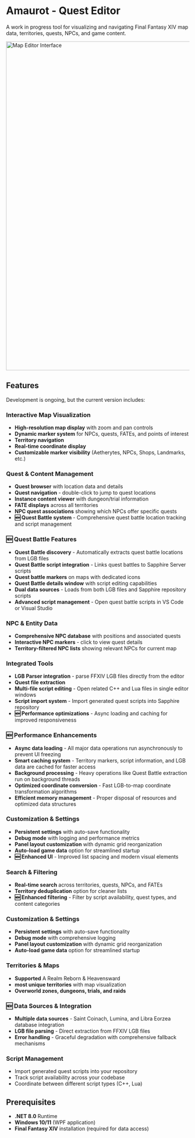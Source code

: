 ﻿# Amaurot - Quest Editor

A work in progress tool for visualizing and navigating Final Fantasy XIV map data, territories, quests, NPCs, and game content.

<img src="https://github.com/user-attachments/assets/d6a5dd69-5e02-4f28-8fe7-d9ea18e75423" alt="Map Editor Interface" width="900">

## Features

Development is ongoing, but the current version includes:

### **Interactive Map Visualization**
- **High-resolution map display** with zoom and pan controls
- **Dynamic marker system** for NPCs, quests, FATEs, and points of interest
- **Territory navigation** 
- **Real-time coordinate display** 
- **Customizable marker visibility** (Aetherytes, NPCs, Shops, Landmarks, etc.)

### **Quest & Content Management**
- **Quest browser** with location data and details
- **Quest navigation** - double-click to jump to quest locations
- **Instance content viewer** with dungeon/trial information
- **FATE displays** across all territories
- **NPC quest associations** showing which NPCs offer specific quests
- **🆕 Quest Battle system** - Comprehensive quest battle location tracking and script management

### **🆕 Quest Battle Features**
- **Quest Battle discovery** - Automatically extracts quest battle locations from LGB files
- **Quest Battle script integration** - Links quest battles to Sapphire Server scripts
- **Quest battle markers** on maps with dedicated icons
- **Quest Battle details window** with script editing capabilities
- **Dual data sources** - Loads from both LGB files and Sapphire repository scripts
- **Advanced script management** - Open quest battle scripts in VS Code or Visual Studio

### **NPC & Entity Data**
- **Comprehensive NPC database** with positions and associated quests
- **Interactive NPC markers** - click to view quest details
- **Territory-filtered NPC lists** showing relevant NPCs for current map

### **Integrated Tools**
- **LGB Parser integration** - parse FFXIV LGB files directly from the editor
- **Quest file extraction**
- **Multi-file script editing** - Open related C++ and Lua files in single editor windows
- **Script import system** - Import generated quest scripts into Sapphire repository
- **🆕 Performance optimizations** - Async loading and caching for improved responsiveness

### **🆕 Performance Enhancements**
- **Async data loading** - All major data operations run asynchronously to prevent UI freezing
- **Smart caching system** - Territory markers, script information, and LGB data are cached for faster access
- **Background processing** - Heavy operations like Quest Battle extraction run on background threads
- **Optimized coordinate conversion** - Fast LGB-to-map coordinate transformation algorithms
- **Efficient memory management** - Proper disposal of resources and optimized data structures

### **Customization & Settings**
- **Persistent settings** with auto-save functionality
- **Debug mode** with logging and performance metrics
- **Panel layout customization** with dynamic grid reorganization
- **Auto-load game data** option for streamlined startup
- **🆕 Enhanced UI** - Improved list spacing and modern visual elements

### **Search & Filtering**
- **Real-time search** across territories, quests, NPCs, and FATEs
- **Territory deduplication** option for cleaner lists
- **🆕 Enhanced filtering** - Filter by script availability, quest types, and content categories


### **Customization & Settings**
- **Persistent settings** with auto-save functionality
- **Debug mode** with comprehensive logging
- **Panel layout customization** with dynamic grid reorganization
- **Auto-load game data** option for streamlined startup

### **Territories & Maps**
- **Supported** A Realm Reborn & Heavensward
- **most unique territories** with map visualization
- **Overworld zones, dungeons, trials, and raids**

### **🆕 Data Sources & Integration**
- **Multiple data sources** - Saint Coinach, Lumina, and Libra Eorzea database integration
- **LGB file parsing** - Direct extraction from FFXIV LGB files
- **Error handling** - Graceful degradation with comprehensive fallback mechanisms

### Script Management
- Import generated quest scripts into your repository
- Track script availability across your codebase
- Coordinate between different script types (C++, Lua)


## Prerequisites

- **.NET 8.0** Runtime
- **Windows 10/11** (WPF application)
- **Final Fantasy XIV** installation (required for data access)

